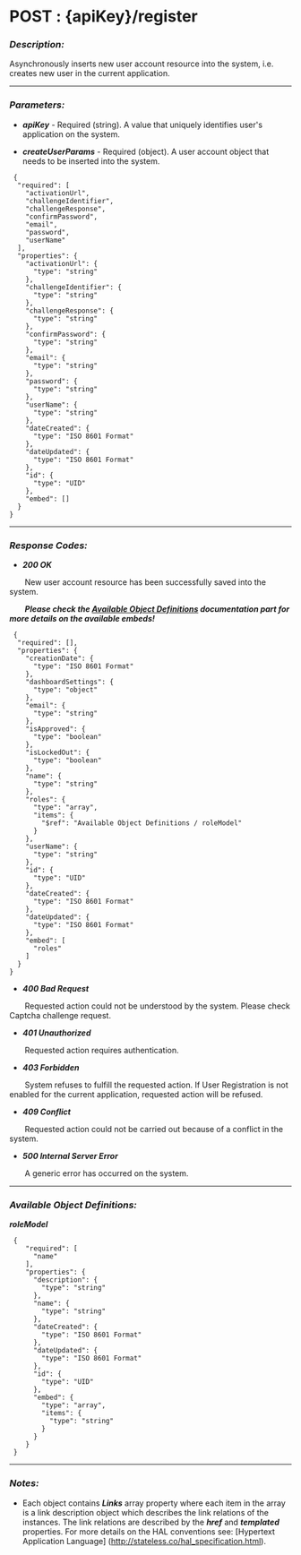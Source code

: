 
# POST : {apiKey}/register 

### *Description:* 
Asynchronously inserts new user account resource into the system, i.e. creates new user in the current application. 



* * *
### *Parameters:*


- ***apiKey*** - Required (string). A value that uniquely identifies user&#39;s application on the system. 


- ***createUserParams*** - Required (object). A user account object that needs to be inserted into the system. 

```
 {
  "required": [
    "activationUrl",
    "challengeIdentifier",
    "challengeResponse",
    "confirmPassword",
    "email",
    "password",
    "userName"
  ],
  "properties": {
    "activationUrl": {
      "type": "string"
    },
    "challengeIdentifier": {
      "type": "string"
    },
    "challengeResponse": {
      "type": "string"
    },
    "confirmPassword": {
      "type": "string"
    },
    "email": {
      "type": "string"
    },
    "password": {
      "type": "string"
    },
    "userName": {
      "type": "string"
    },
    "dateCreated": {
      "type": "ISO 8601 Format"
    },
    "dateUpdated": {
      "type": "ISO 8601 Format"
    },
    "id": {
      "type": "UID"
    },
    "embed": []
  }
} 

```

* * *
### *Response Codes:*


- ***200  OK*** 

&nbsp;&nbsp;&nbsp;&nbsp;&nbsp;&nbsp; New user account resource has been successfully saved into the system. 

&nbsp;&nbsp;&nbsp;&nbsp;&nbsp;&nbsp; ***Please check the [Available Object Definitions](#available-object-definitions) documentation part for more details on the available embeds!***

```
 {
  "required": [],
  "properties": {
    "creationDate": {
      "type": "ISO 8601 Format"
    },
    "dashboardSettings": {
      "type": "object"
    },
    "email": {
      "type": "string"
    },
    "isApproved": {
      "type": "boolean"
    },
    "isLockedOut": {
      "type": "boolean"
    },
    "name": {
      "type": "string"
    },
    "roles": {
      "type": "array",
      "items": {
        "$ref": "Available Object Definitions / roleModel"
      }
    },
    "userName": {
      "type": "string"
    },
    "id": {
      "type": "UID"
    },
    "dateCreated": {
      "type": "ISO 8601 Format"
    },
    "dateUpdated": {
      "type": "ISO 8601 Format"
    },
    "embed": [
      "roles"
    ]
  }
} 

```

- ***400  Bad Request*** 

&nbsp;&nbsp;&nbsp;&nbsp;&nbsp;&nbsp; Requested action could not be understood by the system. Please check Captcha challenge request. 


- ***401  Unauthorized*** 

&nbsp;&nbsp;&nbsp;&nbsp;&nbsp;&nbsp; Requested action requires authentication. 


- ***403  Forbidden*** 

&nbsp;&nbsp;&nbsp;&nbsp;&nbsp;&nbsp; System refuses to fulfill the requested action. If User Registration is not enabled for the current application, requested action will be refused. 


- ***409  Conflict*** 

&nbsp;&nbsp;&nbsp;&nbsp;&nbsp;&nbsp; Requested action could not be carried out because of a conflict in the system. 


- ***500  Internal Server Error*** 

&nbsp;&nbsp;&nbsp;&nbsp;&nbsp;&nbsp; A generic error has occurred on the system. 



* * *
### *Available Object Definitions:*

***roleModel***

```
 {
    "required": [
      "name"
    ],
    "properties": {
      "description": {
        "type": "string"
      },
      "name": {
        "type": "string"
      },
      "dateCreated": {
        "type": "ISO 8601 Format"
      },
      "dateUpdated": {
        "type": "ISO 8601 Format"
      },
      "id": {
        "type": "UID"
      },
      "embed": {
        "type": "array",
        "items": {
          "type": "string"
        }
      }
    }
 }
```
* * *
### *Notes:* 
- Each object contains ***Links*** array property where each item in the array is a link description object which describes the link relations of the instances. The link relations are described by the ***href*** and ***templated*** properties. For more details on the HAL conventions see: [Hypertext Application Language] (http://stateless.co/hal_specification.html).

